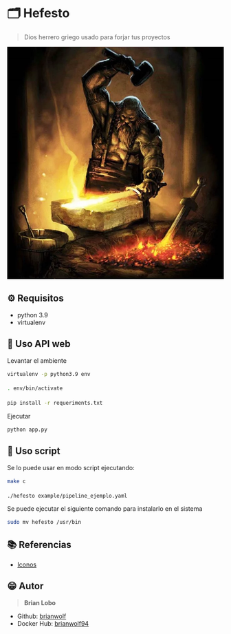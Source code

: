 # :card_index_dividers: Hefesto

> Dios herrero griego usado para forjar tus proyectos

![img](img/hefesto.jpg)

## :gear: Requisitos

* python 3.9
* virtualenv

## :tada: Uso API web

Levantar el ambiente

```bash
virtualenv -p python3.9 env

. env/bin/activate

pip install -r requeriments.txt
```

Ejecutar

```bash
python app.py
```

## :tada: Uso script

Se lo puede usar en modo script ejecutando:

```bash
make c

./hefesto example/pipeline_ejemplo.yaml
```

Se puede ejecutar el siguiente comando para instalarlo en el sistema

```bash
sudo mv hefesto /usr/bin
```

## :books: Referencias

* [Iconos](https://github.com/ikatyang/emoji-cheat-sheet/blob/master/README.md)

## :grin: Autor

> **Brian Lobo**

* Github: [brianwolf](https://github.com/brianwolf)
* Docker Hub:  [brianwolf94](https://hub.docker.com/u/brianwolf94)
